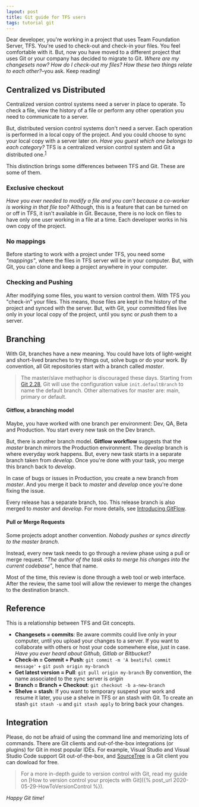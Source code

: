 ```yaml
---
layout: post
title: Git guide for TFS users
tags: tutorial git
---
```


Dear developer, you're working in a project that uses Team Foundation Server, TFS. You're used to check-out and check-in your files. You feel comfortable with it. But, now you have moved to a different project that uses Git or your company has decided to migrate to Git. _Where are my changesets now? How do I check-out my files? How these two things relate to each other?_–you ask. Keep reading!

## Centralized vs Distributed

Centralized version control systems need a server in place to operate. To check a file, view the history of a file or perform any other operation you need to communicate to a server.

But, distributed version control systems don't need a server. Each operation is performed in a local copy of the project. And you could choose to sync your local copy with a server later on. _Have you guest which one belongs to each category?_ TFS is a centralized version control system and Git a distributed one.<sup>[1]</sup>

This distinction brings some differences between TFS and Git. These are some of them.

### Exclusive checkout

_Have you ever needed to modify a file and you can't because a co-worker is working in that file too?_ Although, this is a feature that can be turned on or off in TFS, it isn't available in Git. Because, there is no lock on files to have only one user working in a file at a time. Each developer works in his own copy of the project.

### No mappings

Before starting to work with a project under TFS, you need some _"mappings"_, where the files in TFS server will be in your computer. But, with Git, you can clone and keep a project anywhere in your computer.

### Checking and Pushing

After modifying some files, you want to version control them. With TFS you "check-in" your files. This means, those files are kept in the history of the project and synced with the server. But, with Git, your committed files live only in your local copy of the project, until you sync or _push_ them to a server.

## Branching

With Git, branches have a new meaning. You could have lots of light-weight and short-lived branches to try things out, solve bugs or do your work. By convention, all Git repositories start with a branch called _master_.

> The master/slave methaphor is discouraged these days. Starting from [Git 2.28](https://github.blog/2020-07-27-highlights-from-git-2-28/#introducing-init-defaultbranch), Git will use the configuration value `init.defaultBranch` to name the default branch. Other alternatives for master are: main, primary or default.

#### Gitflow, a branching model

Maybe, you have worked with one branch per environment: Dev, QA, Beta and Production. You start every new task on the Dev branch.

But, there is another branch model. **Gitflow workflow** suggests that the _master_ branch mirrors the Production environment. The _develop_ branch is where everyday work happens. But, every new task starts in a separate branch taken from _develop_. Once you're done with your task, you merge this branch back to _develop_.

In case of bugs or issues in Production, you create a new branch from _master_. And you merge it back to _master_ and _develop_ once you're done fixing the issue.

Every release has a separate branch, too. This release branch is also merged to _master_ and _develop_. For more details, see [Introducing GitFlow](https://datasift.github.io/gitflow/IntroducingGitFlow.html).

#### Pull or Merge Requests

Some projects adopt another convention. _Nobody pushes or syncs directly to the master branch_.

Instead, every new task needs to go through a review phase using a pull or merge request. _"The author of the task asks to merge his changes into the current codebase"_, hence that name.

Most of the time, this review is done through a web tool or web interface. After the review, the same tool will allow the reviewer to merge the changes to the destination branch.

## Reference

This is a relationship between TFS and Git concepts.

* **Changesets = commits**: Be aware commits could live only in your computer, until you upload your changes to a server. If you want to collaborate with others or host your code somewhere else, just in case. _Have you ever heard about Github, Gitlab or Bitbucket?_
* **Check-in = Commit + Push**: `git commit -m 'A beatiful commit message'` + `git push origin my-branch`
* **Get latest version = Pull**: `git pull origin my-branch` By convention, the name associated to the sync server is _origin_
* **Branch = Branch + Checkout**: `git checkout -b a-new-branch`
* **Shelve = stash**: If you want to temporary suspend your work and resume it later, you use a shelve in TFS or an stash with Git. To create an stash `git stash -u` and `git stash apply` to bring back your changes.

## Integration

Please, do not be afraid of using the command line and memorizing lots of commands. There are  Git clients and out-of-the-box integrations (or plugins) for Git in most popular IDEs. For example, Visual Studio and Visual Studio Code support Git out-of-the-box, and [SourceTree](https://www.sourcetreeapp.com/) is a Git client you can dowload for free.

> For a more in-depth guide to version control with Git, read my guide on [How to version control your projects with Git]({% post_url 2020-05-29-HowToVersionControl %}).

_Happy Git time!_

[1]: https://docs.microsoft.com/en-us/azure/devops/repos/tfvc/index?view=azure-devops